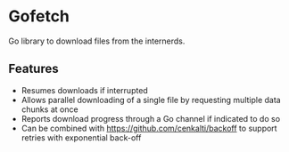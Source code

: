 # Gofetch
Go library to download files from the internerds.

## Features
* Resumes downloads if interrupted
* Allows parallel downloading of a single file by requesting multiple data chunks at once
* Reports download progress through a Go channel if indicated to do so
* Can be combined with https://github.com/cenkalti/backoff to support retries with exponential back-off
